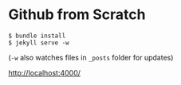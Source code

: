 # Github from Scratch

    $ bundle install
    $ jekyll serve -w

(`-w` also watches files in `_posts` folder for updates)

<http://localhost:4000/>
